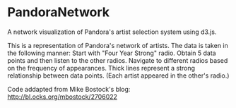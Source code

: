 # PandoraNetwork
A network visualization of Pandora's artist selection system using d3.js.

This is a representation of Pandora's network of artists. The data is taken in the following manner:
Start with "Four Year Strong" radio. Obtain 5 data points and then listen to the other radios.
Navigate to different radios based on the frequency of appearances. 
Thick lines represent a strong relationship between data points. (Each artist appeared in the other's radio.) 

Code addapted from Mike Bostock's blog: http://bl.ocks.org/mbostock/2706022
